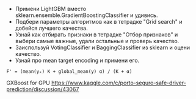 
- Примени LightGBM вместо sklearn.ensemble.GradientBoostingClassifier и удивись.
- Подбери параметры алгоритмов как в тетрадке "Grid search" и добейся лучшего качества.
- Узнай как отбирать признаки в тетрадке "Отбор признаков" и выбери самые важные, удали остальные и проверь качество.
- Заиспользуй VotingClassifier и BaggingClassifier из sklearn и оцени качество.
- Узнай про mean target encoding и примени его.

`F' = (mean(yₖ) K + global_mean(y) α) / (K + α)`

GXBoost for GPU
https://www.kaggle.com/c/porto-seguro-safe-driver-prediction/discussion/43067